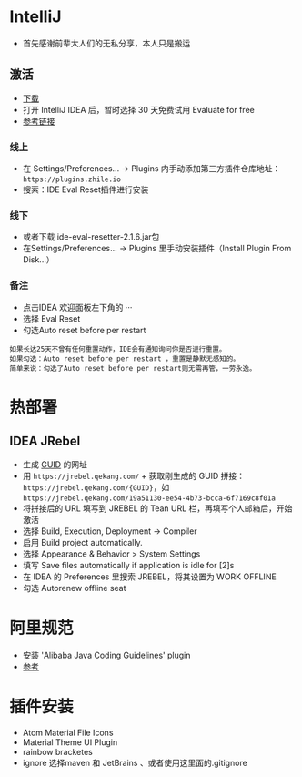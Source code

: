 # IntelliJ
- 首先感谢前辈大人们的无私分享，本人只是搬运

## 激活
- [下载](https://www.jetbrains.com/idea/download/#section=mac)
- 打开 IntelliJ IDEA 后，暂时选择 30 天免费试用 Evaluate for free
- [参考链接](https://www.macfz.com/a/Jetbrainscrack.html)
### 线上
- 在 Settings/Preferences... -> Plugins 内手动添加第三方插件仓库地址：`https://plugins.zhile.io`
- 搜索：IDE Eval Reset插件进行安装
### 线下
- 或者下载 ide-eval-resetter-2.1.6.jar包
- 在Settings/Preferences... -> Plugins 里手动安装插件（Install Plugin From Disk...）
### 备注
- 点击IDEA 欢迎面板左下角的 ··· 
- 选择 Eval Reset
- 勾选Auto reset before per restart
```
如果长达25天不曾有任何重置动作，IDE会有通知询问你是否进行重置。
如果勾选：Auto reset before per restart ，重置是静默无感知的。
简单来说：勾选了Auto reset before per restart则无需再管，一劳永逸。
```
# 热部署
## IDEA JRebel

- 生成 [GUID](https://www.guidgen.com) 的网址
- 用 `https://jrebel.qekang.com/` + 获取刚生成的 GUID 拼接：`https://jrebel.qekang.com/{GUID}`，如 `https://jrebel.qekang.com/19a51130-ee54-4b73-bcca-6f7169c8f01a`
- 将拼接后的 URL 填写到 JREBEL 的 Tean URL 栏，再填写个人邮箱后，开始激活
- 选择 Build, Execution, Deployment -> Compiler
- 启用 Build project automatically.
- 选择 Appearance & Behavior > System Settings
- 填写 Save files automatically if application is idle for [2]s
- 在 IDEA 的 Preferences 里搜索 JREBEL，将其设置为 WORK OFFLINE
- 勾选 Autorenew offline seat

# 阿里规范
- 安装 'Alibaba Java Coding Guidelines' plugin
- [参考](https://github.com/alibaba/p3c/tree/master/idea-plugin)

# 插件安装
- Atom Material File Icons
- Material Theme UI Plugin
- rainbow bracketes 
- ignore   选择maven 和 JetBrains 、或者使用这里面的.gitignore
 





